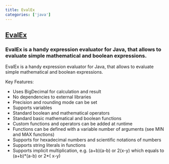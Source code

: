 ```yaml
---
title: EvalEx
categories: ['java']
---
```

## [EvalEx](https://github.com/uklimaschewski/EvalEx)

### EvalEx is a handy expression evaluator for Java, that allows to evaluate simple mathematical and boolean expressions.


EvalEx is a handy expression evaluator for Java, that allows to evaluate simple mathematical and
boolean expressions.

Key Features:

- Uses BigDecimal for calculation and result
- No dependencies to external libraries
- Precision and rounding mode can be set
- Supports variables
- Standard boolean and mathematical operators
- Standard basic mathematical and boolean functions
- Custom functions and operators can be added at runtime
- Functions can be defined with a variable number of arguments (see MIN and MAX functions)
- Supports for hexadecimal numbers and scientific notations of numbers
- Supports string literals in functions
- Supports implicit multiplication, e.g. (a+b)(a-b) or 2(x-y) which equals to (a+b)\*(a-b) or 2\*(
  x-y)
